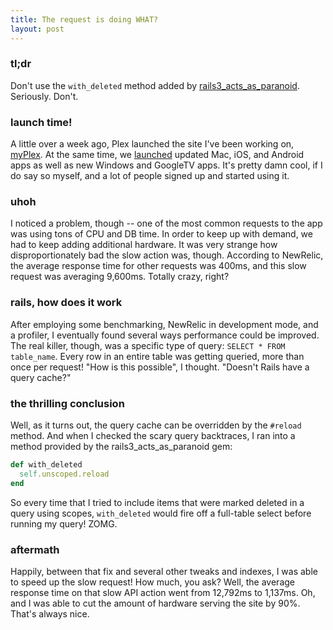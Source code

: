 ```yaml
---
title: The request is doing WHAT?
layout: post
---
```

### tl;dr

Don't use the `with_deleted` method added by [rails3_acts_as_paranoid][aap]. Seriously. Don't.

[aap]: https://github.com/goncalossilva/rails3_acts_as_paranoid

### launch time!

A little over a week ago, Plex launched the site I've been working on, [myPlex][myplex]. At the same time, we [launched][ann] updated Mac, iOS, and Android apps as well as new Windows and GoogleTV apps. It's pretty damn cool, if I do say so myself, and a lot of people signed up and started using it.

[myplex]: https://my.plexapp.com
[ann]: http://elan.plexapp.com/2011/10/29/plex-v0-9-5-brave-new-world/

### uhoh

I noticed a problem, though -- one of the most common requests to the app was using tons of CPU and DB time. In order to keep up with demand, we had to keep adding additional hardware. It was very strange how disproportionately bad the slow action was, though. According to NewRelic, the average response time for other requests was 400ms, and this slow request was averaging 9,600ms. Totally crazy, right?

### rails, how does it work

After employing some benchmarking, NewRelic in development mode, and a profiler, I eventually found several ways performance could be improved. The real killer, though, was a specific type of query: `SELECT * FROM table_name`. Every row in an entire table was getting queried, more than once per request! "How is this possible", I thought. "Doesn't Rails have a query cache?"

### the thrilling conclusion

Well, as it turns out, the query cache can be overridden by the `#reload` method. And when I checked the scary query backtraces, I ran into a method provided by the rails3_acts_as_paranoid gem:

```ruby
def with_deleted
  self.unscoped.reload
end
```

So every time that I tried to include items that were marked deleted in a query using scopes, `with_deleted` would fire off a full-table select before running my query! ZOMG.

### aftermath

Happily, between that fix and several other tweaks and indexes, I was able to speed up the slow request! How much, you ask? Well, the average response time on that slow API action went from 12,792ms to 1,137ms. Oh, and I was able to cut the amount of hardware serving the site by 90%. That's always nice.
